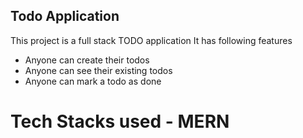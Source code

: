 ## Todo Application

This project is a full stack TODO application
It has following features

- Anyone can create their todos
- Anyone can see their existing todos
- Anyone can mark a todo as done

# Tech Stacks used - MERN
